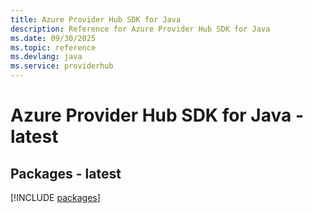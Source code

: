 ```yaml
---
title: Azure Provider Hub SDK for Java
description: Reference for Azure Provider Hub SDK for Java
ms.date: 09/30/2025
ms.topic: reference
ms.devlang: java
ms.service: providerhub
---
```

# Azure Provider Hub SDK for Java - latest
## Packages - latest
[!INCLUDE [packages](provider-hub-index.md)]
